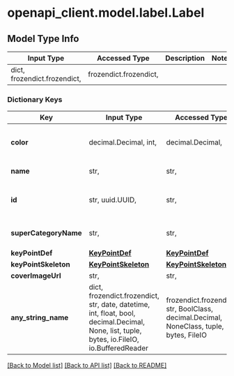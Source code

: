 # openapi_client.model.label.Label

## Model Type Info
Input Type | Accessed Type | Description | Notes
------------ | ------------- | ------------- | -------------
dict, frozendict.frozendict,  | frozendict.frozendict,  |  | 

### Dictionary Keys
Key | Input Type | Accessed Type | Description | Notes
------------ | ------------- | ------------- | ------------- | -------------
**color** | decimal.Decimal, int,  | decimal.Decimal,  |  | value must be a 32 bit integer
**name** | str,  | str,  | the name of the label | 
**id** | str, uuid.UUID,  | str,  | the id of the label | [optional] value must be a uuid
**superCategoryName** | str,  | str,  | the super category name | [optional] 
**keyPointDef** | [**KeyPointDef**](KeyPointDef.md) | [**KeyPointDef**](KeyPointDef.md) |  | [optional] 
**keyPointSkeleton** | [**KeyPointSkeleton**](KeyPointSkeleton.md) | [**KeyPointSkeleton**](KeyPointSkeleton.md) |  | [optional] 
**coverImageUrl** | str,  | str,  |  | [optional] 
**any_string_name** | dict, frozendict.frozendict, str, date, datetime, int, float, bool, decimal.Decimal, None, list, tuple, bytes, io.FileIO, io.BufferedReader | frozendict.frozendict, str, BoolClass, decimal.Decimal, NoneClass, tuple, bytes, FileIO | any string name can be used but the value must be the correct type | [optional]

[[Back to Model list]](../../README.md#documentation-for-models) [[Back to API list]](../../README.md#documentation-for-api-endpoints) [[Back to README]](../../README.md)

